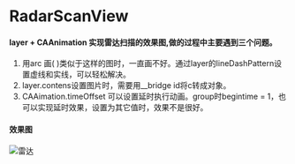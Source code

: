 # RadarScanView

#### layer + CAAnimation 实现雷达扫描的效果图,做的过程中主要遇到三个问题。  
1. 用arc 画( )类似于这样的图时，一直画不好。通过layer的lineDashPattern设置虚线和实线，可以轻松解决。  
2. layer.contens设置图片时，需要用__bridge id将c转成对象。  
3. CAAimation.timeOffset 可以设置延时执行动画。group时begintime = 1，也可以实现延时效果，设置为其它值时，效果不是很好。

#### 效果图
![雷达](https://github.com/TyouShare/RadarScanView/radar.gif "雷达")
